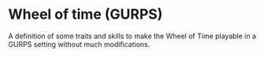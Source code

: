 # Wheel of time (GURPS)

A definition of some traits and skills to make the Wheel of Time playable in a GURPS setting without much modifications.

